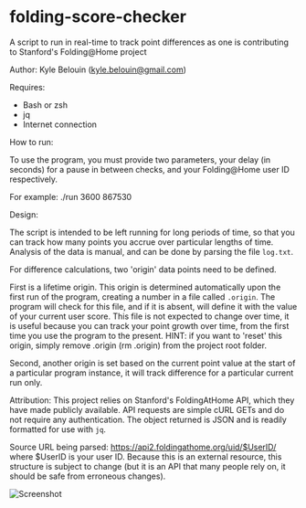 # folding-score-checker
A script to run in real-time to track point differences as one is contributing to Stanford's Folding@Home project

Author: Kyle Belouin (kyle.belouin@gmail.com)

Requires:
* Bash or zsh
* jq
* Internet connection

How to run:

To use the program, you must provide two parameters, your delay (in seconds) for a pause in between checks, and your Folding@Home user ID respectively.

For example: ./run 3600 867530

Design:

The script is intended to be left running for long periods of time, so that you can track how many points you accrue over particular lengths of time. Analysis of the data is manual, and can be done by parsing the file `log.txt`.

For difference calculations, two 'origin' data points need to be defined.

First is a lifetime origin. This origin is determined automatically upon the first run of the program, creating a number in a file called `.origin`. The program will check for this file, and if it is absent, will define it with the value of your current user score. This file is not expected to change over time, it is useful because you can track your point growth over time, from the first time you use the program to the present. HINT: if you want to 'reset' this origin, simply remove .origin (rm .origin) from the project root folder.

Second, another origin is set based on the current point value at the start of a particular program instance, it will track difference for a particular current run only.

Attribution:
This project relies on Stanford's FoldingAtHome API, which they have made publicly available. API requests are simple cURL GETs and do not require any authentication. The object returned is JSON and is readily formatted for use with `jq`.

Source URL being parsed: https://api2.foldingathome.org/uid/$UserID/ where $UserID is your user ID. Because this is an external resource, this structure is subject to change (but it is an API that many people rely on, it should be safe from erroneous changes).

![Screenshot](https://user-images.githubusercontent.com/39029459/186545133-ad4b7b2b-aaf6-4884-954f-1d496d611c2b.png)

